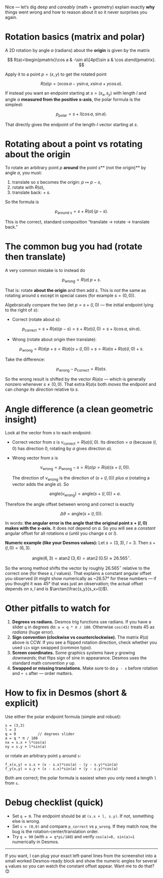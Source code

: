 Nice — let’s dig deep and *careably* (math + geometry) explain exactly **why** things went wrong and how to reason about it so it never surprises you again.

# Rotation basics (matrix and polar)

A 2D rotation by angle $a$ (radians) about the **origin** is given by the matrix

$$
R(a)=\begin{pmatrix}\cos a & -\sin a\\[4pt]\sin a & \cos a\end{pmatrix}.
$$

Apply it to a point $p=(x,y)$ to get the rotated point

$$
R(a)p = \big(x\cos a - y\sin a,\; x\sin a + y\cos a\big).
$$

If instead you want an endpoint starting at $s=(s_x,s_y)$ with length $l$ and angle $a$ **measured from the positive x-axis**, the polar formula is the simplest:

$$
p_{\text{polar}} = s + l(\cos a,\; \sin a).
$$

That directly gives the endpoint of the length-$l$ vector starting at $s$.

# Rotating about a point vs rotating about the origin

To rotate an arbitrary point $p$ **around** the point $s$\*\* (not the origin)\*\* by angle $a$, you must:

1. translate so $s$ becomes the origin: $p\mapsto p-s$,
2. rotate with $R(a)$,
3. translate back: $+\;s$.

So the formula is

$$
p_{\text{around }s} = s + R(a)\,(p-s).
$$

This is the correct, standard composition “translate → rotate → translate back.”

# The common bug you had (rotate then translate)

A very common mistake is to instead do

$$
p_{\text{wrong}} = R(a)\,p + s.
$$

That is: rotate **about the origin** and then add $s$. This is *not* the same as rotating around $s$ except in special cases (for example $s=(0,0)$).

Algebraically compare the two (let $p = s + (l,0)$ — the initial endpoint lying to the right of $s$):

* Correct (rotate about $s$):

$$
p_{\text{correct}} = s + R(a)\big(p-s\big) = s + R(a)(l,0) = s + l(\cos a,\;\sin a).
$$

* Wrong (rotate about origin then translate):

$$
p_{\text{wrong}} = R(a)p + s = R(a)\big(s+(l,0)\big) + s = R(a)s + R(a)(l,0) + s.
$$

Take the difference:

$$
p_{\text{wrong}} - p_{\text{correct}} = R(a)s.
$$

So the wrong result is shifted by the vector $R(a)s$ — which is generally nonzero whenever $s\neq(0,0)$. That extra $R(a)s$ both *moves* the endpoint and can *change its direction* relative to $s$.

# Angle difference (a clean geometric insight)

Look at the vector from $s$ to each endpoint:

* Correct vector from $s$ is $v_{\text{correct}} = R(a)(l,0)$. Its direction = $a$ (because $(l,0)$ has direction $0$, rotating by $a$ gives direction $a$).

* Wrong vector from $s$ is

  $$
  v_{\text{wrong}} = p_{\text{wrong}} - s = R(a)p = R(a)\big(s+(l,0)\big).
  $$

  The direction of $v_{\text{wrong}}$ is the direction of $(s+(l,0))$ *plus* $a$ (rotating a vector adds the angle $a$). So

  $$
  \text{angle}(v_{\text{wrong}}) = \text{angle}\big(s+(l,0)\big) + a.
  $$

Therefore the angle offset between wrong and correct is exactly

$$
\Delta\theta = \text{angle}\big(s+(l,0)\big).
$$

In words: **the angular error is the angle that the original point $s+(l,0)$ makes with the x-axis.** It does *not* depend on $a$. So you will see a *constant* angular offset for all rotations $a$ (until you change $s$ or $l$).

**Numeric example (like your Desmos values):**
Let $s=(3,3)$, $l=3$. Then $s+(l,0)=(6,3)$.

$$
\text{angle}(6,3)=\operatorname{atan2}(3,6)=\operatorname{atan2}(0.5)\approx 26.565^\circ.
$$

So the wrong method shifts the vector by roughly $26.565^\circ$ relative to the correct one (for these $s,l$ values). That explains a constant angular offset you observed (it might show numerically as \~26.57° for these numbers — if you thought it was 45° that was just an observation; the actual offset depends on $s,l$ and is $\arctan(\frac{s_y}{s_x+l})$).

# Other pitfalls to watch for

1. **Degrees vs radians.** Desmos trig functions use radians. If you have a slider `q` in degrees do: `a = q * π / 180`. Otherwise `cos(45)` treats 45 as *radians* (huge error).
2. **Sign convention (clockwise vs counterclockwise).** The matrix $R(a)$ above is CCW. If you see a flipped rotation direction, check whether you used `sin` sign swapped (common typo).
3. **Screen coordinates.** Some graphics systems have $y$ growing *downwards*; that flips sign of sine in appearance. Desmos uses the standard math convention $y$ up.
4. **Swapped or missing translations.** Make sure to do `p - s` before rotation and `+ s` after — order matters.

# How to fix in Desmos (short & explicit)

Use either the polar endpoint formula (simple and robust):

```
s = (3,3)
l = 3
q = 0          // degrees slider
a = q * π / 180
nx = s.x + l*cos(a)
ny = s.y + l*sin(a)
```

or rotate an arbitrary point `p` around `s`:

```
f_x(x,y) = s.x + (x - s.x)*cos(a) - (y - s.y)*sin(a)
f_y(x,y) = s.y + (x - s.x)*sin(a) + (y - s.y)*cos(a)
```

Both are correct; the polar formula is easiest when you only need a length `l` from `s`.

# Debug checklist (quick)

* Set `q = 0`. The endpoint should be at `(s.x + l, s.y)`. If not, something else is wrong.
* Set `s = (0,0)` and compare `p_correct` vs `p_wrong`. If they match now, the bug is the rotation-center/translation order.
* Try `q = 90` (with `a = q*pi/180`) and verify `cos(a)=0, sin(a)=1` numerically in Desmos.

---

If you want, I can plug your exact left-panel lines from the screenshot into a small worked Desmos-ready block and show the numeric angles for several `q` values so you can watch the constant offset appear. Want me to do that? 😊
